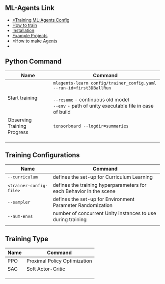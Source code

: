 ## ML-Agents Link

- [*Training ML-Agents Config](https://github.com/Unity-Technologies/ml-agents/blob/release_2_docs/docs/Training-ML-Agents.md#training-with-mlagents-learn)
- [How to train](https://github.com/Unity-Technologies/ml-agents/blob/release_2_docs/docs/Learning-Environment-Executable.md)
- [Installation](https://github.com/Unity-Technologies/ml-agents/blob/release_2_docs/docs/Installation.md)
- [Example Projects](https://github.com/Unity-Technologies/ml-agents/blob/release_2_docs/docs/Learning-Environment-Examples.md)
- [*How to make Agents](https://github.com/Unity-Technologies/ml-agents/blob/master/docs/Learning-Environment-Design-Agents.md)
- 

## Python Command

| Name                        | Command                                                      |
| --------------------------- | ------------------------------------------------------------ |
| Start training              | `mlagents-learn config/trainer_config.yaml --run-id=first3DBallRun`<br /><br />`--resume` - continuous old model<br />`--env` - path of unity executable file in case of build |
| Observing Training Progress | `tensorboard --logdir=summaries`                             |
|                             |                                                              |
|                             |                                                              |
|                             |                                                              |

## Training Configurations

| Name                    | Command                                                      |
| ----------------------- | ------------------------------------------------------------ |
| `--curriculum`          | defines the set-up for Curriculum Learning                   |
| `<trainer-config-file>` | defines the training hyperparameters for each Behavior in the scene |
| `--sampler`             | defines the set-up for Environment Parameter Randomization   |
| `--num-envs`            | number of concurrent Unity instances to use during training  |
|                         |                                                              |

## Training Type

| Name | Command                      |
| ---- | ---------------------------- |
| PPO  | Proximal Policy Optimization |
| SAC  | Soft Actor-Critic            |
|      |                              |
|      |                              |
|      |                              |
